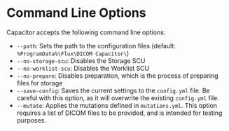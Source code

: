 # Command Line Options

Capacitor accepts the following command line options:

- `--path`: Sets the path to the configuration files (default: `%ProgramData%\Flux\DICOM Capacitor\`)
- `--no-storage-scu`: Disables the Storage SCU
- `--no-worklist-scu`: Disables the Worklist SCU
- `--no-prepare`: Disables preparation, which is the process of preparing files for storage
- `--save-config`: Saves the current settings to the `config.yml` file.  Be careful with this option, as it
  will overwrite the existing `config.yml` file.
- `--mutate`: Applies the mutations defined in `mutations.yml`. This option requires a list of
  DICOM files to be provided, and is intended for testing purposes.
